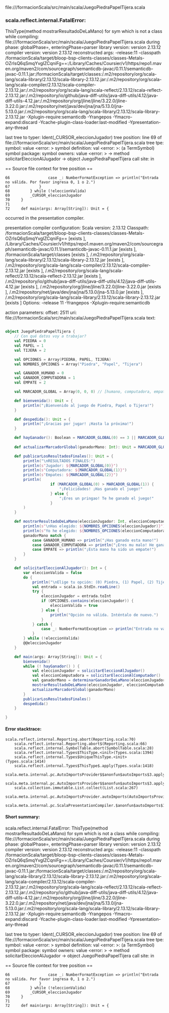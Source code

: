 file://<WORKSPACE>/formacionScala/src/main/scala/JuegoPiedraPapelTijera.scala
### scala.reflect.internal.FatalError: 
  ThisType(method mostrarResultadoDeLaMano) for sym which is not a class
     while compiling: file://<WORKSPACE>/formacionScala/src/main/scala/JuegoPiedraPapelTijera.scala
        during phase: globalPhase=<no phase>, enteringPhase=parser
     library version: version 2.13.12
    compiler version: version 2.13.12
  reconstructed args: -release:11 -classpath <WORKSPACE>/formacionScala/target/bloop-bsp-clients-classes/classes-Metals-OZrIsQ6qSmqYvgIZCqniFg==:<HOME>/Library/Caches/Coursier/v1/https/repo1.maven.org/maven2/com/sourcegraph/semanticdb-javac/0.11.1/semanticdb-javac-0.11.1.jar:<WORKSPACE>/formacionScala/target/classes:<HOME>/.m2/repository/org/scala-lang/scala-library/2.13.12/scala-library-2.13.12.jar:<HOME>/.m2/repository/org/scala-lang/scala-compiler/2.13.12/scala-compiler-2.13.12.jar:<HOME>/.m2/repository/org/scala-lang/scala-reflect/2.13.12/scala-reflect-2.13.12.jar:<HOME>/.m2/repository/io/github/java-diff-utils/java-diff-utils/4.12/java-diff-utils-4.12.jar:<HOME>/.m2/repository/org/jline/jline/3.22.0/jline-3.22.0.jar:<HOME>/.m2/repository/net/java/dev/jna/jna/5.13.0/jna-5.13.0.jar:<HOME>/.m2/repository/org/scala-lang/scala-library/2.13.12/scala-library-2.13.12.jar -Xplugin-require:semanticdb -Yrangepos -Ymacro-expand:discard -Ycache-plugin-class-loader:last-modified -Ypresentation-any-thread

  last tree to typer: Ident(_CURSOR_eleccionJugador)
       tree position: line 69 of file://<WORKSPACE>/formacionScala/src/main/scala/JuegoPiedraPapelTijera.scala
            tree tpe: <error>
              symbol: value <error: <none>>
   symbol definition: val <error: <none>>: <error> (a TermSymbol)
      symbol package: <empty>
       symbol owners: value <error: <none>> -> method solicitarEleccionAlJugador -> object JuegoPiedraPapelTijera
           call site: <none> in <none>

== Source file context for tree position ==

    66                 case _: NumberFormatException => println("Entrada no válida. Por favor ingresa 0, 1 o 2.")
    67             }
    68         } while (!eleccionValida)
    69         _CURSOR_eleccionJugador
    70     }
    71 
    72     def main(args: Array[String]): Unit = {

occurred in the presentation compiler.

presentation compiler configuration:
Scala version: 2.13.12
Classpath:
<WORKSPACE>/formacionScala/target/bloop-bsp-clients-classes/classes-Metals-OZrIsQ6qSmqYvgIZCqniFg== [exists ], <HOME>/Library/Caches/Coursier/v1/https/repo1.maven.org/maven2/com/sourcegraph/semanticdb-javac/0.11.1/semanticdb-javac-0.11.1.jar [exists ], <WORKSPACE>/formacionScala/target/classes [exists ], <HOME>/.m2/repository/org/scala-lang/scala-library/2.13.12/scala-library-2.13.12.jar [exists ], <HOME>/.m2/repository/org/scala-lang/scala-compiler/2.13.12/scala-compiler-2.13.12.jar [exists ], <HOME>/.m2/repository/org/scala-lang/scala-reflect/2.13.12/scala-reflect-2.13.12.jar [exists ], <HOME>/.m2/repository/io/github/java-diff-utils/java-diff-utils/4.12/java-diff-utils-4.12.jar [exists ], <HOME>/.m2/repository/org/jline/jline/3.22.0/jline-3.22.0.jar [exists ], <HOME>/.m2/repository/net/java/dev/jna/jna/5.13.0/jna-5.13.0.jar [exists ], <HOME>/.m2/repository/org/scala-lang/scala-library/2.13.12/scala-library-2.13.12.jar [exists ]
Options:
-release 11 -Yrangepos -Xplugin-require:semanticdb


action parameters:
offset: 2511
uri: file://<WORKSPACE>/formacionScala/src/main/scala/JuegoPiedraPapelTijera.scala
text:
```scala

object JuegoPiedraPapelTijera {
    // Con qué datos voy a trabajar?
    val PIEDRA = 0
    val PAPEL = 1
    val TIJERA = 2

    val OPCIONES = Array(PIEDRA, PAPEL, TIJERA)
    val NOMBRES_OPCIONES = Array("Piedra", "Papel", "Tijera")

    val GANADOR_HUMANO = 0
    val GANADOR_COMPUTADORA = 1
    val EMPATE = 2

    val MARCADOR_GLOBAL = Array(0, 0, 0) // [humano, computadora, empates]

    def bienvenida(): Unit = {
        println("¡Bienvenido al juego de Piedra, Papel o Tijera!")
    }

    def despedida(): Unit = {
        println("¡Gracias por jugar! ¡Hasta la próxima!")
    }

    def hayGanador(): Boolean = MARCADOR_GLOBAL(0) == 3 || MARCADOR_GLOBAL(1) == 3
  
    def actualizarMarcadorGlobal(ganadorMano: Int): Unit = MARCADOR_GLOBAL(ganadorMano) += 1

    def publicarLosResultadosFinales(): Unit = {
        println("\nRESULTADOS FINALES:")
        println(s"Jugador: ${MARCADOR_GLOBAL(0)}")
        println(s"Computadora: ${MARCADOR_GLOBAL(1)}")
        println(s"Empates: ${MARCADOR_GLOBAL(2)}")
        println(    
                    if (MARCADOR_GLOBAL(0) > MARCADOR_GLOBAL(1)) {
                        "¡Felicidades! ¡Has ganado el juego!"
                    } else {
                        "¡Eres un pringao! Te he ganado el juego!"
                    }
        )
    }

    def mostrarResultadoDeLaMano(eleccionJugador: Int, eleccionComputadora: Int, ganadorMano: Int): Unit = {
        println(s"\nHas elegido: ${NOMBRES_OPCIONES(eleccionJugador)}")
        println(s"Yo he elegido: ${NOMBRES_OPCIONES(eleccionComputadora)}")
        ganadorMano match {
            case GANADOR_HUMANO => println("¡Has ganado esta mano!")
            case GANADOR_COMPUTADORA => println("¡Eres mu malo! He ganado yo!!!")
            case EMPATE => println("¡Esta mano ha sido un empate!")
        }
    }

    def solicitarEleccionAlJugador(): Int = {
        var eleccionValida = false
        do {
            println("\nElige tu opción: (0) Piedra, (1) Papel, (2) Tijera")
            val entrada = scala.io.StdIn.readLine()
            try {
                eleccionJugador = entrada.toInt
                if (OPCIONES.contains(eleccionJugador)) {
                    eleccionValida = true
                } else {
                    println("Opción no válida. Inténtalo de nuevo.")
                }
            } catch {
                case _: NumberFormatException => println("Entrada no válida. Por favor ingresa 0, 1 o 2.")
            }
        } while (!eleccionValida)
        @@eleccionJugador
    }

    def main(args: Array[String]): Unit = {
        bienvenida()
        while (! hayGanador() ) {
            val eleccionJugador = solicitarEleccionAlJugador()
            val eleccionComputadora = solicitarEleccionAlComputador()
            val ganadorMano = determinarGanadorDeLaMano(eleccionJugador, eleccionComputadora)
            mostrarResultadoDeLaMano(eleccionJugador, eleccionComputadora, ganadorMano)
            actualizarMarcadorGlobal(ganadorMano)
        }
        publicarLosResultadosFinales()
        despedida()
    }

}

```



#### Error stacktrace:

```
scala.reflect.internal.Reporting.abort(Reporting.scala:70)
	scala.reflect.internal.Reporting.abort$(Reporting.scala:66)
	scala.reflect.internal.SymbolTable.abort(SymbolTable.scala:28)
	scala.reflect.internal.Types$ThisType.<init>(Types.scala:1394)
	scala.reflect.internal.Types$UniqueThisType.<init>(Types.scala:1414)
	scala.reflect.internal.Types$ThisType$.apply(Types.scala:1418)
	scala.meta.internal.pc.AutoImportsProvider$$anonfun$autoImports$3.applyOrElse(AutoImportsProvider.scala:75)
	scala.meta.internal.pc.AutoImportsProvider$$anonfun$autoImports$3.applyOrElse(AutoImportsProvider.scala:60)
	scala.collection.immutable.List.collect(List.scala:267)
	scala.meta.internal.pc.AutoImportsProvider.autoImports(AutoImportsProvider.scala:60)
	scala.meta.internal.pc.ScalaPresentationCompiler.$anonfun$autoImports$1(ScalaPresentationCompiler.scala:384)
```
#### Short summary: 

scala.reflect.internal.FatalError: 
  ThisType(method mostrarResultadoDeLaMano) for sym which is not a class
     while compiling: file://<WORKSPACE>/formacionScala/src/main/scala/JuegoPiedraPapelTijera.scala
        during phase: globalPhase=<no phase>, enteringPhase=parser
     library version: version 2.13.12
    compiler version: version 2.13.12
  reconstructed args: -release:11 -classpath <WORKSPACE>/formacionScala/target/bloop-bsp-clients-classes/classes-Metals-OZrIsQ6qSmqYvgIZCqniFg==:<HOME>/Library/Caches/Coursier/v1/https/repo1.maven.org/maven2/com/sourcegraph/semanticdb-javac/0.11.1/semanticdb-javac-0.11.1.jar:<WORKSPACE>/formacionScala/target/classes:<HOME>/.m2/repository/org/scala-lang/scala-library/2.13.12/scala-library-2.13.12.jar:<HOME>/.m2/repository/org/scala-lang/scala-compiler/2.13.12/scala-compiler-2.13.12.jar:<HOME>/.m2/repository/org/scala-lang/scala-reflect/2.13.12/scala-reflect-2.13.12.jar:<HOME>/.m2/repository/io/github/java-diff-utils/java-diff-utils/4.12/java-diff-utils-4.12.jar:<HOME>/.m2/repository/org/jline/jline/3.22.0/jline-3.22.0.jar:<HOME>/.m2/repository/net/java/dev/jna/jna/5.13.0/jna-5.13.0.jar:<HOME>/.m2/repository/org/scala-lang/scala-library/2.13.12/scala-library-2.13.12.jar -Xplugin-require:semanticdb -Yrangepos -Ymacro-expand:discard -Ycache-plugin-class-loader:last-modified -Ypresentation-any-thread

  last tree to typer: Ident(_CURSOR_eleccionJugador)
       tree position: line 69 of file://<WORKSPACE>/formacionScala/src/main/scala/JuegoPiedraPapelTijera.scala
            tree tpe: <error>
              symbol: value <error: <none>>
   symbol definition: val <error: <none>>: <error> (a TermSymbol)
      symbol package: <empty>
       symbol owners: value <error: <none>> -> method solicitarEleccionAlJugador -> object JuegoPiedraPapelTijera
           call site: <none> in <none>

== Source file context for tree position ==

    66                 case _: NumberFormatException => println("Entrada no válida. Por favor ingresa 0, 1 o 2.")
    67             }
    68         } while (!eleccionValida)
    69         _CURSOR_eleccionJugador
    70     }
    71 
    72     def main(args: Array[String]): Unit = {